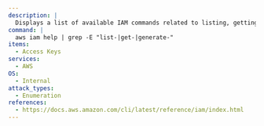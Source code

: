 ```yaml
---
description: |
  Displays a list of available IAM commands related to listing, getting, or generating resources.
command: |
  aws iam help | grep -E "list-|get-|generate-"
items:
  - Access Keys
services:
  - AWS
OS:
  - Internal
attack_types:
  - Enumeration
references:
  - https://docs.aws.amazon.com/cli/latest/reference/iam/index.html
---
```

